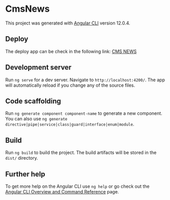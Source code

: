 # CmsNews

This project was generated with [Angular CLI](https://github.com/angular/angular-cli) version 12.0.4.

## Deploy

 The deploy app can be check in the following link: [CMS NEWS](https://cms-news-fe30c.web.app/auth/register)

## Development server

Run `ng serve` for a dev server. Navigate to `http://localhost:4200/`. The app will automatically reload if you change any of the source files.

## Code scaffolding

Run `ng generate component component-name` to generate a new component. You can also use `ng generate directive|pipe|service|class|guard|interface|enum|module`.

## Build

Run `ng build` to build the project. The build artifacts will be stored in the `dist/` directory.


## Further help

To get more help on the Angular CLI use `ng help` or go check out the [Angular CLI Overview and Command Reference](https://angular.io/cli) page.
